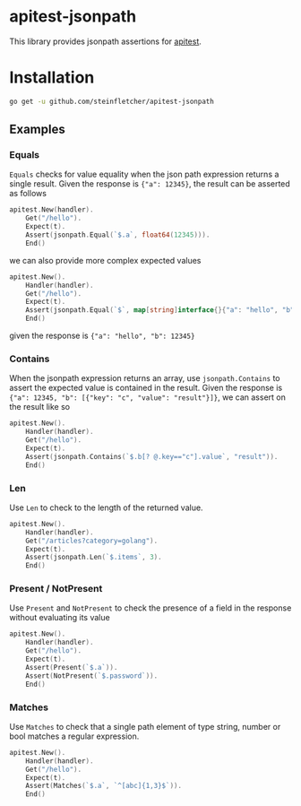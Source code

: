 # apitest-jsonpath

This library provides jsonpath assertions for [apitest](https://github.com/steinfletcher/apitest).

# Installation

```bash
go get -u github.com/steinfletcher/apitest-jsonpath
```

## Examples

### Equals

`Equals` checks for value equality when the json path expression returns a single result. Given the response is `{"a": 12345}`, the result can be asserted as follows

```go
apitest.New(handler).
	Get("/hello").
	Expect(t).
	Assert(jsonpath.Equal(`$.a`, float64(12345))).
	End()
```

we can also provide more complex expected values

```go
apitest.New().
	Handler(handler).
	Get("/hello").
	Expect(t).
	Assert(jsonpath.Equal(`$`, map[string]interface{}{"a": "hello", "b": float64(12345)})).
	End()
```

given the response is `{"a": "hello", "b": 12345}` 

### Contains

When the jsonpath expression returns an array, use `jsonpath.Contains` to assert the expected value is contained in the result. Given the response is `{"a": 12345, "b": [{"key": "c", "value": "result"}]}`, we can assert on the result like so

```go
apitest.New().
	Handler(handler).
	Get("/hello").
	Expect(t).
	Assert(jsonpath.Contains(`$.b[? @.key=="c"].value`, "result")).
	End()
```

### Len

Use `Len` to check to the length of the returned value.

```go
apitest.New().
	Handler(handler).
	Get("/articles?category=golang").
	Expect(t).
	Assert(jsonpath.Len(`$.items`, 3).
	End()
```

### Present / NotPresent

Use `Present` and `NotPresent` to check the presence of a field in the response without evaluating its value

```go
apitest.New().
	Handler(handler).
	Get("/hello").
	Expect(t).
	Assert(Present(`$.a`)).
	Assert(NotPresent(`$.password`)).
	End()
```

### Matches

Use `Matches` to check that a single path element of type string, number or bool matches a regular expression.

```go
apitest.New().
	Handler(handler).
	Get("/hello").
	Expect(t).
	Assert(Matches(`$.a`, `^[abc]{1,3}$`)).
	End()
```